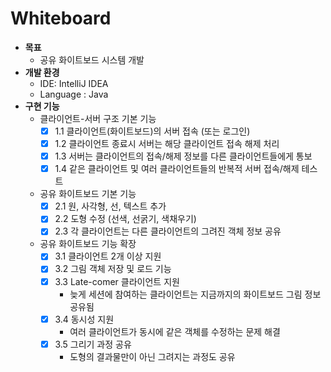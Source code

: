# Whiteboard #

- **목표**
    - 공유 화이트보드 시스템 개발
- **개발 환경**
    - IDE: IntelliJ IDEA
    - Language : Java
- **구현 기능**
    - 클라이언트-서버 구조 기본 기능
        - [x]  1.1 클라이언트(화이트보드)의 서버 접속 (또는 로그인)
        - [x]  1.2 클라이언트 종료시 서버는 해당 클라이언트 접속 해제 처리
        - [x]  1.3 서버는 클라이언트의 접속/해제 정보를 다른 클라이언트들에게 통보
        - [x]  1.4 같은 클라이언트 및 여러 클라이언트들의 반복적 서버 접속/해제 테스트
    - 공유 화이트보드 기본 기능
        - [x]  2.1 원, 사각형, 선, 텍스트 추가
        - [x]  2.2 도형 수정 (선색, 선굵기, 색채우기)
        - [x]  2.3 각 클라이언트는 다른 클라이언트의 그려진 객체 정보 공유
    - 공유 화이트보드 기능 확장
        - [x]  3.1 클라이언트 2개 이상 지원
        - [x]  3.2 그림 객체 저장 및 로드 기능
        - [x]  3.3 Late-comer 클라이언트 지원
            - 늦게 세션에 참여하는 클라이언트는 지금까지의 화이트보드 그림 정보 공유됨
        - [x]  3.4 동시성 지원
            - 여러 클라이언트가 동시에 같은 객체를 수정하는 문제 해결
        - [x]  3.5 그리기 과정 공유
            - 도형의 결과물만이 아닌 그려지는 과정도 공유
